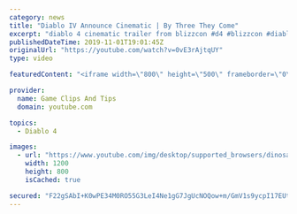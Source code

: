 ```yaml
---
category: news
title: "Diablo IV Announce Cinematic | By Three They Come"
excerpt: "diablo 4 cinematic trailer from blizzcon #d4 #blizzcon #diablo."
publishedDateTime: 2019-11-01T19:01:45Z
originalUrl: "https://youtube.com/watch?v=0vE3rAjtqUY"
type: video

featuredContent: "<iframe width=\"800\" height=\"500\" frameborder=\"0\" src=\"https://www.youtube.com/embed/0vE3rAjtqUY\" allow=\"accelerometer; autoplay; encrypted-media; gyroscope; picture-in-picture\" allowfullscreen></iframe>"

provider:
  name: Game Clips And Tips
  domain: youtube.com

topics:
  - Diablo 4

images:
  - url: "https://www.youtube.com/img/desktop/supported_browsers/dinosaur.png"
    width: 1200
    height: 800
    isCached: true

secured: "F22gSAbI+K0wPE34M0RO55G3LeI4Ne1gG7JgUcNOQow+m/GmV1s9ycpI17EUtgzT4FUF9HqxO/gMZLD/6lSb+5cBH6h4fE8FnE7IrKvJcEg/87FIBVtSBIQx8e6DoL7wQk+tNr3XCa3am4p9o9XG1XlW0U+OrblVWDlHcSN4PCZAcZSF5MK1FPdcLbLRyOzXIOkZC46Q66zY5jqjOEC1MAWuOMS6xL0eH2uaIcrKz4+n+/yjO5WX663uwsOvbZYgfzcxEo03BCQlLatewFtfMAnq10mZ6JMVNkJLFxUGKuoIAc1zUCeD5FCKaxt1nh6mTclVgbZ58FX7Oi/KZJvWDEHd3tDUreklKFBbQtyVQLr/JwyCnZiKxLVW0I7qRYQp2LGSQA5jug+CnQZacXQiIw==;QyWJXIqGH7YY/EhpdMbjxg=="
---
```


